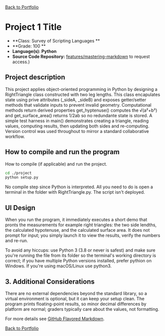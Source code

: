[Back to Portfolio](./)

Project 1 Title
===============

-   **Class: Survey of Scripting Languages ** 
-   **Grade: 100 ** 
-   **Language(s): Python** 
-   **Source Code Repository:** [features/mastering-markdown](https://github.com/bbatey1/CSCI-301-code-repository/blob/master/lab06/Lab06.py) to request access.)

## Project description

This project applies object-oriented programming in Python by designing a RightTriangle class constructed with two leg lengths. This class encapulates state using prive attributes (_sideA, _sideB) and exposes getter/setter methods that validate inputs to prevent invalid geometry. Computational methods return derived properties get_hyptenuse() computes the √(a²+b²) and get_surface_area() returns 1/2ab so no redundante state is stored. A simple test harness in main() demonstrates creating a triangle, reading values, computing results, then updating both sides and re-computing. Version control was used throughout to mirror a standard collaborative workflow.

## How to compile and run the program

How to compile (if applicable) and run the project.

```bash
cd ./project
python setup.py
```

No compile step since Python is interpreted. All you need to do is open a terminal in the folder with RightTriangle.py. The script isn't deployed.

## UI Design



When you run the program, it immediately executes a short demo that pronts the measurements for example right triangles: the two side lendths, the calculated hypotenuse, and the calculated surface area. It does not prompt for input; you simply launch it to view the results, verify the numbers and re-run.


 
 To avoid any hiccups: use Python 3 (3.8 or never is safest) and make sure you're running the file from its folder so the terminal's working directory is correct; if you have multiple Python versions installed, prefer pythion on Windows. If you're using macOS/Linux use python3. 

## 3. Additional Considerations

There are no external dependencies beyond the standard library, so a virtual environment is optional, but it can keep your setup clean. The program prints floating-point results, so minor decimal differences by platform are normal; graders typically care about the values, not formatting.

For more details see [GitHub Flavored Markdown](https://guides.github.com/features/mastering-markdown/).

[Back to Portfolio](./)
